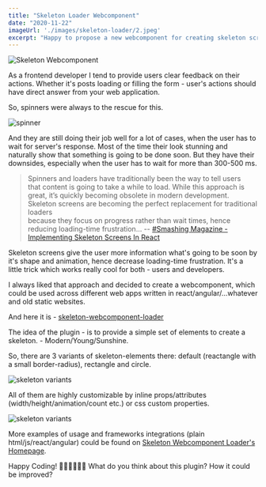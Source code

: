 ```yaml
---
title: "Skeleton Loader Webcomponent"
date: "2020-11-22"
imageUrl: './images/skeleton-loader/2.jpeg'
excerpt: "Happy to propose a new webcomponent for creating skeleton screens."
---
```

![Skeleton Webcomponent](../images/skeleton-loader/2.jpeg#responsive)


As a frontend developer I tend to provide users clear feedback on their actions. 
Whether it's posts loading or filling the form - user's actions should have direct answer from your web application. 

So, spinners were always to the rescue for this. 

![spinner](https://cloud.netlifyusercontent.com/assets/344dbf88-fdf9-42bb-adb4-46f01eedd629/f973477d-7dcc-47a8-9ab9-510a97875c49/01-skeleton-screens-react.gif#centered)

And they are still doing their job well for a lot of cases, when the user has to wait for server's response. 
Most of the time their look stunning and naturally show that something is going to be done soon. 
But they have their downsides, especially when the user has to wait for more than 300-500 ms. 

> Spinners and loaders have traditionally been the way to tell users  
> that content is going to take a while to load. While this approach is 
> great, it’s quickly becoming obsolete in modern development. Skeleton 
> screens are becoming the perfect replacement for traditional loaders  
> because they focus on progress rather than wait times, hence reducing 
> loading-time frustration…
-- [#Smashing Magazine - Implementing Skeleton Screens In React ](https://www.smashingmagazine.com/2020/04/skeleton-screens-react/)

Skeleton screens give the user more information what's going to be soon by it's shape and animation, hence decrease loading-time frustration.
It's a little trick which works really cool for both - users and developers.

I always liked that approach and decided to create a webcomponent, which could be used across different web apps written in react/angular/...whatever and old static websites. 

And here it is - [skeleton-webcomponent-loader](https://www.npmjs.com/package/skeleton-webcomponent-loader)

The idea of the plugin - is to provide a simple set of elements to create a skeleton. - Modern/Young/Sunshine.

So, there are 3 variants of skeleton-elements there: 
default (reactangle with a small border-radius), rectangle and circle.

![skeleton variants](../images/skeleton-loader/variants.gif#centered)

All of them are highly customizable by inline props/attributes (width/height/animation/count etc.) or css custom properties.

![skeleton variants](../images/skeleton-loader/loader-example.gif#centered)

More examples of usage and frameworks integrations (plain html/js/react/angular) could be found on [Skeleton Webcomponent Loader's Homepage](https://skeleton-webcomponent-loader.web.app/).

Happy Coding! 👨‍💻👨‍💻👨‍💻
What do you think about this plugin? How it could be improved?

